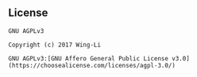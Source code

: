 ## License

    GNU AGPLv3

    Copyright (c) 2017 Wing-Li

    GNU AGPLv3:[GNU Affero General Public License v3.0](https://choosealicense.com/licenses/agpl-3.0/)
